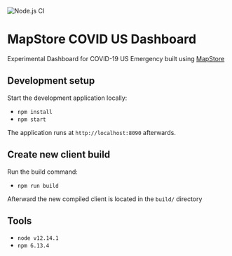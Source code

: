 ![Node.js CI](https://github.com/randomorder/mapstore-covid-us/workflows/Node.js%20CI/badge.svg)

# MapStore COVID US Dashboard
Experimental Dashboard for COVID-19 US Emergency built using [MapStore](https://mapstore.geo-solutions.it/mapstore/#/)

## Development setup
Start the development application locally:

- `npm install`
- `npm start`

The application runs at `http://localhost:8090` afterwards.

## Create new client build

Run the build command:

- `npm run build`

Afterward the new compiled client is located in the `build/` directory

## Tools

- `node v12.14.1`
- `npm 6.13.4`
